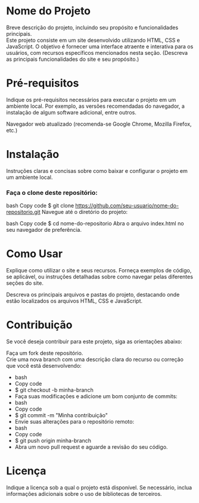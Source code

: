 # Nome do Projeto
Breve descrição do projeto, incluindo seu propósito e funcionalidades principais. <br>
Este projeto consiste em um site desenvolvido utilizando HTML, CSS e JavaScript. O objetivo é fornecer uma interface atraente e interativa para os usuários, com recursos específicos mencionados nesta seção.
(Descreva as principais funcionalidades do site e seu propósito.)

# Pré-requisitos
Indique os pré-requisitos necessários para executar o projeto em um ambiente local. Por exemplo, as versões recomendadas do navegador, a instalação de algum software adicional, entre outros.

Navegador web atualizado (recomenda-se Google Chrome, Mozilla Firefox, etc.)
# Instalação
Instruções claras e concisas sobre como baixar e configurar o projeto em um ambiente local.

### Faça o clone deste repositório:

bash
Copy code
$ git clone https://github.com/seu-usuario/nome-do-repositorio.git
Navegue até o diretório do projeto:

bash
Copy code
$ cd nome-do-repositorio
Abra o arquivo index.html no seu navegador de preferência.

# Como Usar
Explique como utilizar o site e seus recursos. Forneça exemplos de código, se aplicável, ou instruções detalhadas sobre como navegar pelas diferentes seções do site.

Descreva os principais arquivos e pastas do projeto, destacando onde estão localizados os arquivos HTML, CSS e JavaScript.

# Contribuição
Se você deseja contribuir para este projeto, siga as orientações abaixo: <br>

Faça um fork deste repositório. <br>
Crie uma nova branch com uma descrição clara do recurso ou correção que você está desenvolvendo: <br>
- bash <br>
- Copy code <br>
- $ git checkout -b minha-branch <br>
- Faça suas modificações e adicione um bom conjunto de commits: <br>
- bash  <br>
- Copy code <br>
- $ git commit -m "Minha contribuição" <br>
- Envie suas alterações para o repositório remoto:
- bash
- Copy code
- $ git push origin minha-branch
- Abra um novo pull request e aguarde a revisão do seu código.
# Licença
Indique a licença sob a qual o projeto está disponível. Se necessário, inclua informações adicionais sobre o uso de bibliotecas de terceiros.
